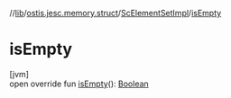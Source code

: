 //[lib](../../../index.md)/[ostis.jesc.memory.struct](../index.md)/[ScElementSetImpl](index.md)/[isEmpty](is-empty.md)

# isEmpty

[jvm]\
open override fun [isEmpty](is-empty.md)(): [Boolean](https://kotlinlang.org/api/latest/jvm/stdlib/kotlin/-boolean/index.html)

